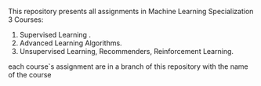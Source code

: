 This repository presents all assignments in Machine Learning Specialization 3 Courses:
1. Supervised Learning .
2. Advanced Learning Algorithms. 
3. Unsupervised Learning, Recommenders, Reinforcement Learning.

each course`s assignment are in a branch of this repository with the name of the course 
